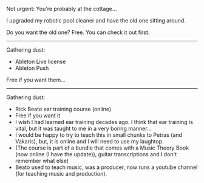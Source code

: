 Not urgent: You're probably at the cottage...

I upgraded my robotic pool cleaner and have the old one sitting around.

Do you want the old one?  Free. You can check it out first.

---

Gathering dust: 
- Ableton Live license
- Ableton Push

Free if you want them...

---

Gathering dust:
- Rick Beato ear training course (online)
- Free if you want it
- I wish I had learned ear training decades ago.  I think that ear training is vital, but it was taught to me in a very boring manner...
- I would be happy to try to teach this in small chunks to Petras (and Vakaris), but, it is online and I will need to use my laughtop.
- (The course is part of a bundle that comes with a Music Theory Book (now online (I have the update)), guitar transcriptions and I don't remember what else)
- Beato used to teach music, was a producer, now runs a youtube channel (for teaching music and production).